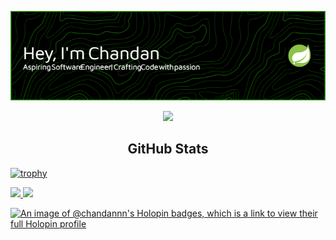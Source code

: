 <!--
![banner](https://wiidgets.vercel.app/api/banner?title=Chandan%20Pandey&bio=%F0%9F%91%A8%E2%80%8D%F0%9F%8E%93%20UG%20|%20%E2%99%A8%EF%B8%8F%20Java%20Developer%20|%20%F0%9F%91%A8%E2%80%8D%F0%9F%92%BBMERN%20Dev&twitter=ChandanP007)
-->

![Header](./github-header-image.png)

<!-- <div class="gif" align="center">
<img  align="center" src="https://camo.githubusercontent.com/cae12fddd9d6982901d82580bdf321d81fb299141098ca1c2d4891870827bf17/68747470733a2f2f6d69726f2e6d656469756d2e636f6d2f6d61782f313336302f302a37513379765349765f7430696f4a2d5a2e676966" height="160px"></div> -->



<!-- <p align="center">
<img src="https://readme-typing-svg.herokuapp.com?size=25&color=33cc33&vCenter=true&lines=I+am+a+Student;Undergrad+at+JIS+University;Programmer;Java+Developer;Develops+Android+Apps;Fullstack+MERN+Developer...;&center=true">
</p> -->
  
  


<div class="stalkers" align="center">
<a href="https://hits.seeyoufarm.com"><img src="https://hits.seeyoufarm.com/api/count/incr/badge.svg?url=https%3A%2F%2Fgithub.com%2FChandanP007%2Fhit-counter&count_bg=%23F33333&title_bg=%231B1A1A&icon=iconify.svg&icon_color=%23E7E7E7&title=Visitors&edge_flat=false"/></a>
</div>




<h2 align="center">GitHub Stats</h2>

<p align="center">
  
 [![trophy](https://github-profile-trophy.vercel.app/?username=ChandanP007&theme=onedark&row=1&no-frame=true&no-bg=true)](https://github.com/ryo-ma/github-profile-trophy) 
 
</p>


<a href="https://github.com/ChandanP007/convoychat">
  <img width= 49% style="max-width: 100%" src="https://github-readme-streak-stats.herokuapp.com/?user=ChandanP007&amp;theme=dark&amp;hide_border=true" />
</a>

<a href="https://github.com/ChandanP007/github-readme-stats">
  <img width= 49%  style="max-width: 100%" src="https://github-readme-stats.vercel.app/api?username=ChandanP007&theme=dark&hide_border=true&show_icons=true&count_private=true" />
</a>



[![An image of @chandannn's Holopin badges, which is a link to view their full Holopin profile](https://holopin.me/chandannn)](https://holopin.io/@chandannn)

